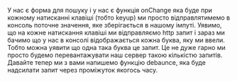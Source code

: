 У нас є форма для пошуку і у нас є функція onChange яка буде при кожному натисканні клавіші (тобто keyup) ми просто відправлятимемо в консоль поточне значення, яке зберігається в нашому імпуті. Уявимо, що на кожне натискання клавіші ми відправляємо http запит і зараз ми бачимо що у нас в консолі відображається кожна буква, яку ми ввели. Тобто можна уявити що одна така буква це запит. Це не дуже гарно ми просто будемо перевантажувати наш сервер такою кількістю запитів.
Давайте тепер ми з вами напишемо функцію debaunce, яка буде надсилати запит через проміжуток якогось часу.